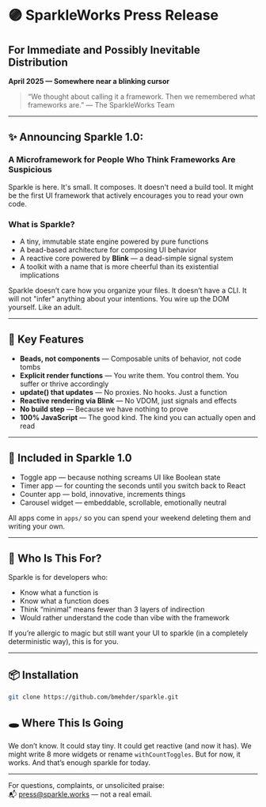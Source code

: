 # 🟣 SparkleWorks Press Release  
## For Immediate and Possibly Inevitable Distribution

**April 2025 — Somewhere near a blinking cursor**

> “We thought about calling it a framework. Then we remembered what frameworks are.” — The SparkleWorks Team

---

## ✨ Announcing Sparkle 1.0:  
### A Microframework for People Who Think Frameworks Are Suspicious

Sparkle is here. It's small. It composes. It doesn't need a build tool. It might be the first UI framework that actively encourages you to read your own code.

### What is Sparkle?

- A tiny, immutable state engine powered by pure functions  
- A bead-based architecture for composing UI behavior  
- A reactive core powered by **Blink** — a dead-simple signal system  
- A toolkit with a name that is more cheerful than its existential implications

Sparkle doesn’t care how you organize your files. It doesn’t have a CLI. It will not "infer" anything about your intentions. You wire up the DOM yourself. Like an adult.

---

## 🧩 Key Features

- **Beads, not components** — Composable units of behavior, not code tombs  
- **Explicit render functions** — You write them. You control them. You suffer or thrive accordingly  
- **update() that updates** — No proxies. No hooks. Just a function  
- **Reactive rendering via Blink** — No VDOM, just signals and effects  
- **No build step** — Because we have nothing to prove  
- **100% JavaScript** — The good kind. The kind you can actually open and read

---

## 🎁 Included in Sparkle 1.0

- Toggle app — because nothing screams UI like Boolean state  
- Timer app — for counting the seconds until you switch back to React  
- Counter app — bold, innovative, increments things  
- Carousel widget — embeddable, scrollable, emotionally neutral  

All apps come in `apps/` so you can spend your weekend deleting them and writing your own.

---

## 🧠 Who Is This For?

Sparkle is for developers who:

- Know what a function is  
- Know what a function does  
- Think “minimal” means fewer than 3 layers of indirection  
- Would rather understand the code than vibe with the framework

If you’re allergic to magic but still want your UI to sparkle (in a completely deterministic way), this is for you.

---

## 📦 Installation

```bash
git clone https://github.com/bmehder/sparkle.git
```

## 🕳 Where This Is Going

We don’t know. It could stay tiny. It could get reactive (and now it has). We might write 8 more widgets or rename `withCountToggles`. But for now, it works. And that’s enough sparkle for today.

---

For questions, complaints, or unsolicited praise:  
📬 press@sparkle.works — not a real email.
